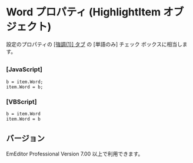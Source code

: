 # Word プロパティ (HighlightItem オブジェクト)

設定のプロパティの [\[強調(1)\] タブ](../../dlg/properties/highlight1/index) の
\[単語のみ\] チェック ボックスに相当します。

## 

### \[JavaScript\]

```
b = item.Word;
item.Word = b;
```

### \[VBScript\]

```
b = item.Word
item.Word = b
```

## バージョン

EmEditor Professional Version 7.00 以上で利用できます。
